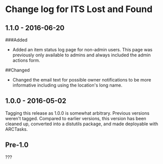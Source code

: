 # Change log for ITS Lost and Found

## 1.1.0 - 2016-06-20

###Added

- Added an item status log page for non-admin users. This page was
  previously only available to admins and always included the admin
  actions form.

##Changed

- Changed the email text for possible owner notifications to be more
  informative including using the location's long name.



## 1.0.0 - 2016-05-02

Tagging this release as 1.0.0 is somewhat arbitrary. Previous versions
weren't tagged. Compared to earlier versions, this version has been
cleaned up, converted into a distutils package, and made deployable with
ARCTasks.

## Pre-1.0

???
